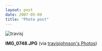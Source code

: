 ```yaml
---
layout: post
date: 2007-05-09
title: "Photo post"
---
```

![travisj](/images/365a72eb5c4663781bf6c0e439868468ff3ee10eeac945bd269c45dd3ec8f9ab.jpg)

<b>IMG_0748.JPG</b> (via <a href="http://www.flickr.com/photos/travisjohnson/491220150/">travisjohnson's Photos</a>)